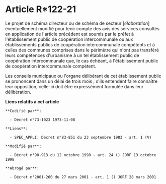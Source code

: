 # Article R*122-21

Le projet de schéma directeur ou de schéma de secteur [*élaboration*] éventuellement modifié pour tenir compte des avis des
services consultés en application de l'article précédent est soumis par le préfet à l'établissement public de coopération
intercommunale ou aux établissements publics de coopération intercommunale compétents et à celles des communes comprises dans
le périmètre qui n'ont pas transféré leurs compétences d'urbanisme à un tel établissement public de coopération
intercommunale que, le cas échéant, à l'établissement public de coopération intercommunale compétent.

Les conseils municipaux ou l'organe délibérant de cet établissement public se prononcent dans un délai de trois mois ; s'ils
entendent faire connaître leur opposition, celle-ci doit être expressément formulée dans leur délibération.

**Liens relatifs à cet article**

	**Codifié par**:

	  - Décret n°73-1023 1973-11-08

	**Liens**:

	  - SPEC_APPLI: Décret n°83-851 du 23 septembre 1983 - art. 1 (V)

	**Modifié par**:

	  - Décret n°98-913 du 12 octobre 1998 - art. 24 () JORF 13 octobre 1998

	**Abrogé par**:

	  - Décret n°2001-260 du 27 mars 2001 - art. 1 () JORF 28 mars 2001
